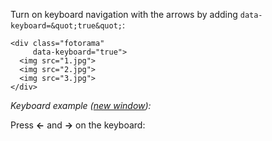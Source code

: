 Turn on&nbsp;keyboard navigation with the arrows by&nbsp;adding `data-keyboard=&quot;true&quot;`:

	<div class="fotorama"
	     data-keyboard="true">
	  <img src="1.jpg">
	  <img src="2.jpg">
	  <img src="3.jpg">
	</div>

*Keyboard example (<a href="/<>/keyboard.html" target="_blank">new window</a>):*

<p>Press <strong class="key js-arrow" data-fotorama="#keyboard" data-show="<">←</strong> and <strong class="key js-arrow" data-fotorama="#keyboard" data-show=">">→</strong> on the keyboard:</p>

<div class="fotorama-wrap"><div class="fotorama"
     id="keyboard"
     data-keyboard="true"
     data-loop="true"
     data-width="700"
     data-ratio="3/2"
     data-max-width="100%">
	<a href="http://fotorama.s3.amazonaws.com/i/okonechnikov/2-lo.jpg"></a>
	<a href="http://fotorama.s3.amazonaws.com/i/okonechnikov/3-lo.jpg"></a>
	<a href="http://fotorama.s3.amazonaws.com/i/okonechnikov/5-lo.jpg"></a>
	<a href="http://fotorama.s3.amazonaws.com/i/okonechnikov/8-lo.jpg"></a>
	<a href="http://fotorama.s3.amazonaws.com/i/okonechnikov/6-lo.jpg"></a>
</div></div>